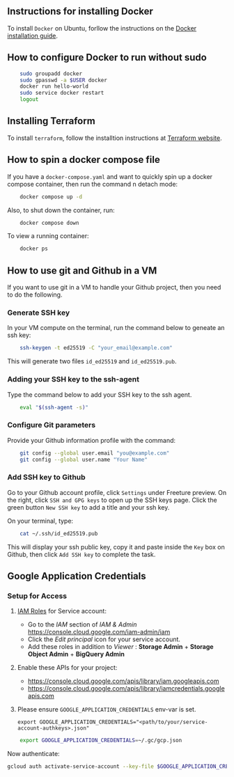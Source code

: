 ## Instructions for installing Docker
To install `Docker` on Ubuntu, forllow the instructions on the [Docker installation guide](https://docs.docker.com/engine/install/ubuntu/).


## How to configure Docker to run without sudo
```bash
    sudo groupadd docker
    sudo gpasswd -a $USER docker
    docker run hello-world
    sudo service docker restart
    logout
```

## Installing Terraform
To install `terraform`, follow the installtion instructions at [Terraform website](https://developer.hashicorp.com/terraform/tutorials/aws-get-started/install-cli).

## How to spin a docker compose file
If you have a `docker-compose.yaml` and want to quickly spin up a docker compose container, then run the command n detach mode:
```bash
    docker compose up -d
```
Also, to shut down the container, run:
```bash
    docker compose down
```

To view a running container:
```bash
    docker ps
```

## How to use git and Github in a VM
If you want to use git in a VM to handle your Github project, then you need to do the following.

### Generate SSH key
In your VM compute on the terminal, run the command below to geneate an ssh key:
```bash
    ssh-keygen -t ed25519 -C "your_email@example.com"
```
This will generate two files `id_ed25519` and `id_ed25519.pub`.

### Adding your SSH key to the ssh-agent
Type the command below to add your SSH key to the ssh agent.
```bash
    eval "$(ssh-agent -s)"
```
### Configure Git parameters
Provide your Github information profile with the command: 
```bash
    git config --global user.email "you@example.com"
    git config --global user.name "Your Name"
```

### Add SSH key to Github
Go to your Github account profile, click `Settings` under Freeture preview. On the right, click `SSH and GPG keys` to open up the SSH keys page. Click the green button `New SSH key` to add a title and your ssh key.

On your terminal, type:
```bash
    cat ~/.ssh/id_ed25519.pub
```
This will display your ssh public key, copy it and paste inside the `Key` box on Github, then click `Add SSH key` to complete the task.

## Google Application Credentials
### Setup for Access
 
1. [IAM Roles](https://cloud.google.com/storage/docs/access-control/iam-roles) for Service account:
   * Go to the *IAM* section of *IAM & Admin* https://console.cloud.google.com/iam-admin/iam
   * Click the *Edit principal* icon for your service account.
   * Add these roles in addition to *Viewer* : **Storage Admin** + **Storage Object Admin** + **BigQuery Admin**
   
2. Enable these APIs for your project:
   * https://console.cloud.google.com/apis/library/iam.googleapis.com
   * https://console.cloud.google.com/apis/library/iamcredentials.googleapis.com
   
3. Please ensure `GOOGLE_APPLICATION_CREDENTIALS` env-var is set.
   ```shell
   export GOOGLE_APPLICATION_CREDENTIALS="<path/to/your/service-account-authkeys>.json"
   ```


```bash
    export GOOGLE_APPLICATION_CREDENTIALS=~/.gc/gcp.json
```
Now authenticate:
```bash
gcloud auth activate-service-account --key-file $GOOGLE_APPLICATION_CREDENTIALS
```